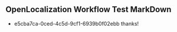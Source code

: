 ## OpenLocalization Workflow Test MarkDown
* e5cba7ca-0ced-4c5d-9cf1-6939b0f02ebb thanks!

<!--HONumber=Aug16_HO5-->


